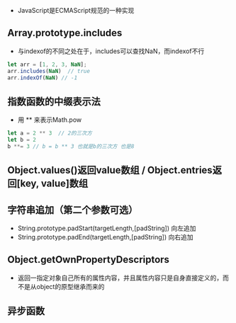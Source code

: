 - JavaScript是ECMAScript规范的一种实现

## Array.prototype.includes
- 与indexof的不同之处在于，includes可以查找NaN，而indexof不行
```js
let arr = [1, 2, 3, NaN];
arr.includes(NaN)  // true
arr.indexOf(NaN) // -1
```

## 指数函数的中缀表示法
- 用 ** 来表示Math.pow
```js
let a = 2 ** 3  // 2的三次方
let b = 2
b **= 3 // b = b ** 3 也就是b的三次方 也是8
```

## Object.values()返回value数组 / Object.entries返回[key, value]数组

## 字符串追加（第二个参数可选）
- String.prototype.padStart(targetLength,[padString])
向左追加
- String.prototype.padEnd(targetLength,[padString])
向右追加

## Object.getOwnPropertyDescriptors
- 返回一指定对象自己所有的属性内容，并且属性内容只是自身直接定义的，而不是从object的原型继承而来的

## 异步函数

